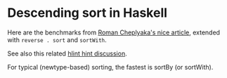 # Descending sort in Haskell

Here are the benchmarks from [Roman Cheplyaka's nice article](https://ro-che.info/articles/2016-04-02-descending-sort-haskell), extended with `reverse . sort` and `sortWith`.

See also this related [hlint hint discussion](https://github.com/ndmitchell/hlint/issues/669).

For typical (newtype-based) sorting, the fastest is sortBy (or sortWith).
